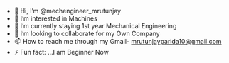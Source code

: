 - 👋 Hi, I’m @mechengineer_mrutunjay
- 👀 I’m interested in Machines
- 🌱 I’m currently staying 1st year Mechanical Engineering
- 💞️ I’m looking to collaborate for my Own Company
- 📫 How to reach me through my Gmail- mrutunjayparida10@gmail.com 
- ⚡ Fun fact: ...I am Beginner Now 

<!---
mechengineer_mrutunjay/mechengineer_mrutunjay is a ✨ special ✨ repository because its `README.md` (this file) appears on your GitHub profile.
You can click the Preview link to take a look at your changes.
--->
